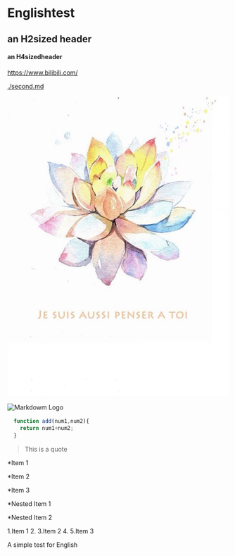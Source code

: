 # Englishtest
## an H2sized header
#### an H4sizedheader
<https://www.bilibili.com/>

[./second.md](./second.md)

![Markdown pic](/pic.jpg)

![Markdowm Logo](https://markdown-here.com/img/icon256.png)

```javascript
  function add(num1,num2){
    return num1+num2;
  }

```
>This is a quote

*Item 1

*Item 2

*Item 3

 *Nested Item 1
 
 *Nested Item 2
 
 
 1.Item 1
 2.
 3.Item 2
 4.
 5.Item 3


A simple test for English
